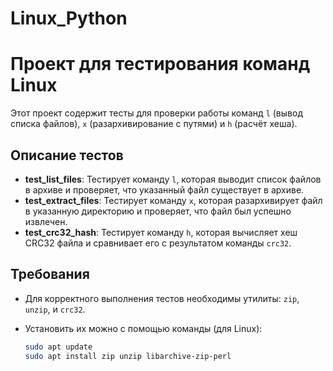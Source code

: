 # Linux_Python

# Проект для тестирования команд Linux

Этот проект содержит тесты для проверки работы команд `l` (вывод списка файлов), `x` (разархивирование с путями) и `h` (расчёт хеша). 

## Описание тестов

- **test_list_files**: Тестирует команду `l`, которая выводит список файлов в архиве и проверяет, что указанный файл существует в архиве.
- **test_extract_files**: Тестирует команду `x`, которая разархивирует файл в указанную директорию и проверяет, что файл был успешно извлечен.
- **test_crc32_hash**: Тестирует команду `h`, которая вычисляет хеш CRC32 файла и сравнивает его с результатом команды `crc32`.

## Требования

- Для корректного выполнения тестов необходимы утилиты: `zip`, `unzip`, и `crc32`.
- Установить их можно с помощью команды (для Linux):

  ```bash
  sudo apt update
  sudo apt install zip unzip libarchive-zip-perl
